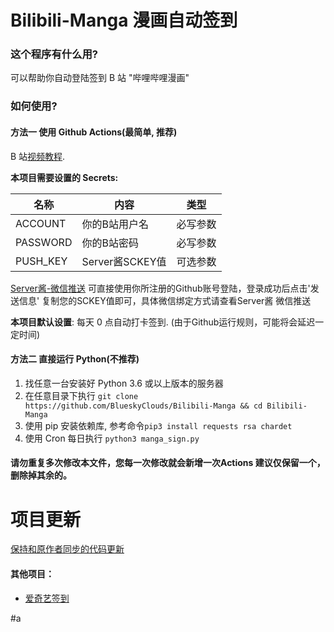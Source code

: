 # Bilibili-Manga  漫画自动签到

### 这个程序有什么用?

可以帮助你自动登陆签到 B 站 \"哔哩哔哩漫画\" 


### 如何使用?

#### 方法一 使用 Github Actions(最简单, 推荐)

 B 站[视频教程](https://www.bilibili.com/video/BV19p4y1Y7GN/).

**本项目需要设置的 Secrets:**

| 名称     | 内容           |   类型     |
| -------- | ------------- |  ------ |
| ACCOUNT  | 你的B站用户名   | 必写参数 |
| PASSWORD | 你的B站密码     | 必写参数 |
| PUSH_KEY | Server酱SCKEY值 | 可选参数 |

[Server酱-微信推送](https://sc.ftqq.com/) 可直接使用你所注册的Github账号登陆，登录成功后点击'发送信息' 复制您的SCKEY值即可，具体微信绑定方式请查看Server酱 微信推送

**本项目默认设置**: 每天 0 点自动打卡签到. (由于Github运行规则，可能将会延迟一定时间)

#### 方法二 直接运行 Python(不推荐)

1. 找任意一台安装好 Python 3.6 或以上版本的服务器
2. 在任意目录下执行 `git clone https://github.com/BlueskyClouds/Bilibili-Manga && cd Bilibili-Manga`
3. 使用 pip 安装依赖库, 参考命令`pip3 install requests rsa chardet`
4. 使用 Cron 每日执行 `python3 manga_sign.py`

#### 请勿重复多次修改本文件，您每一次修改就会新增一次Actions  建议仅保留一个，删除掉其余的。
# 项目更新
[保持和原作者同步的代码更新](https://blog.blueskyclouds.com/jsfx/58.html)

#### 其他项目：
* [爱奇艺签到](https://github.com/BlueskyClouds/iQIYI-DailyBonus)

#a
